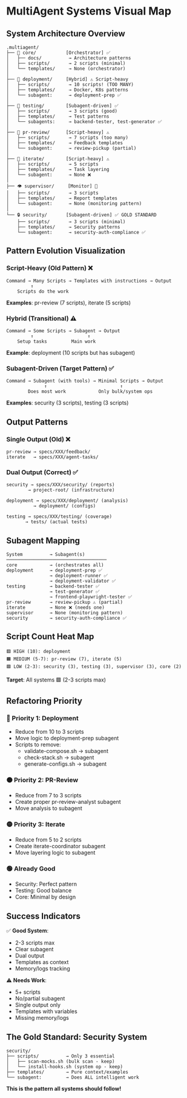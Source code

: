 # MultiAgent Systems Visual Map

## System Architecture Overview

```
.multiagent/
├── 🎯 core/           [Orchestrator] ✅
│   ├── docs/          → Architecture patterns
│   ├── scripts/       → 2 scripts (minimal)
│   └── templates/     → None (orchestrator)
│
├── 🚀 deployment/     [Hybrid] ⚠️ Script-heavy
│   ├── scripts/       → 10 scripts! (TOO MANY)
│   ├── templates/     → Docker, K8s patterns
│   └── subagent:      → deployment-prep ✅
│
├── 🧪 testing/        [Subagent-driven] ✅
│   ├── scripts/       → 3 scripts (good)
│   ├── templates/     → Test patterns
│   └── subagents:     → backend-tester, test-generator ✅
│
├── 🔄 pr-review/      [Script-heavy] ⚠️
│   ├── scripts/       → 7 scripts (too many)
│   ├── templates/     → Feedback templates
│   └── subagent:      → review-pickup (partial)
│
├── 🔁 iterate/        [Script-heavy] ⚠️
│   ├── scripts/       → 5 scripts
│   ├── templates/     → Task layering
│   └── subagent:      → None ❌
│
├── 👁️ supervisor/     [Monitor] 🚧
│   ├── scripts/       → 3 scripts
│   ├── templates/     → Report templates
│   └── subagent:      → None (monitoring pattern)
│
└── 🔒 security/       [Subagent-driven] ✅ GOLD STANDARD
    ├── scripts/       → 3 scripts (minimal)
    ├── templates/     → Security patterns
    └── subagent:      → security-auth-compliance ✅
```

## Pattern Evolution Visualization

### Script-Heavy (Old Pattern) ❌
```
Command → Many Scripts → Templates with instructions → Output
         ↑
    Scripts do the work
```
**Examples**: pr-review (7 scripts), iterate (5 scripts)

### Hybrid (Transitional) ⚠️
```
Command → Some Scripts → Subagent → Output
         ↑                    ↑
    Setup tasks         Main work
```
**Example**: deployment (10 scripts but has subagent)

### Subagent-Driven (Target Pattern) ✅
```
Command → Subagent (with tools) → Minimal Scripts → Output
              ↑                           ↑
        Does most work            Only bulk/system ops
```
**Examples**: security (3 scripts), testing (3 scripts)

## Output Patterns

### Single Output (Old) ❌
```
pr-review → specs/XXX/feedback/
iterate   → specs/XXX/agent-tasks/
```

### Dual Output (Correct) ✅
```
security → specs/XXX/security/ (reports)
        → project-root/ (infrastructure)

deployment → specs/XXX/deployment/ (analysis)
          → deployment/ (configs)

testing → specs/XXX/testing/ (coverage)
       → tests/ (actual tests)
```

## Subagent Mapping

```
System          → Subagent(s)
─────────────────────────────────────
core            → (orchestrates all)
deployment      → deployment-prep ✅
                → deployment-runner ✅
                → deployment-validator ✅
testing         → backend-tester ✅
                → test-generator ✅
                → frontend-playwright-tester ✅
pr-review       → review-pickup ⚠️ (partial)
iterate         → None ❌ (needs one)
supervisor      → None (monitoring pattern)
security        → security-auth-compliance ✅
```

## Script Count Heat Map

```
🟥 HIGH (10): deployment
🟧 MEDIUM (5-7): pr-review (7), iterate (5)
🟩 LOW (2-3): security (3), testing (3), supervisor (3), core (2)
```

**Target**: All systems 🟩 (2-3 scripts max)

## Refactoring Priority

### 🔴 Priority 1: Deployment
- Reduce from 10 to 3 scripts
- Move logic to deployment-prep subagent
- Scripts to remove:
  - validate-compose.sh → subagent
  - check-stack.sh → subagent
  - generate-configs.sh → subagent

### 🟠 Priority 2: PR-Review
- Reduce from 7 to 3 scripts
- Create proper pr-review-analyst subagent
- Move analysis to subagent

### 🟡 Priority 3: Iterate
- Reduce from 5 to 2 scripts
- Create iterate-coordinator subagent
- Move layering logic to subagent

### 🟢 Already Good
- Security: Perfect pattern
- Testing: Good balance
- Core: Minimal by design

## Success Indicators

✅ **Good System**:
- 2-3 scripts max
- Clear subagent
- Dual output
- Templates as context
- Memory/logs tracking

⚠️ **Needs Work**:
- 5+ scripts
- No/partial subagent
- Single output only
- Templates with variables
- Missing memory/logs

## The Gold Standard: Security System

```
security/
├── scripts/          → Only 3 essential
│   ├── scan-mocks.sh (bulk scan - keep)
│   └── install-hooks.sh (system op - keep)
├── templates/        → Pure context/examples
└── subagent:         → Does ALL intelligent work
```

**This is the pattern all systems should follow!**